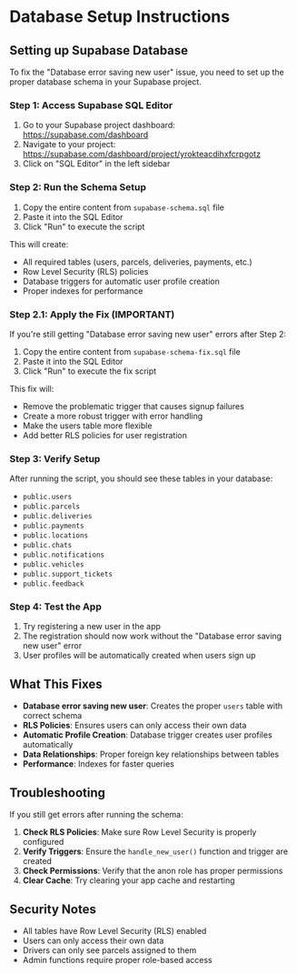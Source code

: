 # Database Setup Instructions

## Setting up Supabase Database

To fix the "Database error saving new user" issue, you need to set up the proper database schema in your Supabase project.

### Step 1: Access Supabase SQL Editor

1. Go to your Supabase project dashboard: https://supabase.com/dashboard
2. Navigate to your project: https://supabase.com/dashboard/project/yrokteacdihxfcrpgotz
3. Click on "SQL Editor" in the left sidebar

### Step 2: Run the Schema Setup

1. Copy the entire content from `supabase-schema.sql` file
2. Paste it into the SQL Editor
3. Click "Run" to execute the script

This will create:
- All required tables (users, parcels, deliveries, payments, etc.)
- Row Level Security (RLS) policies
- Database triggers for automatic user profile creation
- Proper indexes for performance

### Step 2.1: Apply the Fix (IMPORTANT)

If you're still getting "Database error saving new user" errors after Step 2:

1. Copy the entire content from `supabase-schema-fix.sql` file
2. Paste it into the SQL Editor
3. Click "Run" to execute the fix script

This fix will:
- Remove the problematic trigger that causes signup failures
- Create a more robust trigger with error handling
- Make the users table more flexible
- Add better RLS policies for user registration

### Step 3: Verify Setup

After running the script, you should see these tables in your database:
- `public.users`
- `public.parcels`
- `public.deliveries`
- `public.payments`
- `public.locations`
- `public.chats`
- `public.notifications`
- `public.vehicles`
- `public.support_tickets`
- `public.feedback`

### Step 4: Test the App

1. Try registering a new user in the app
2. The registration should now work without the "Database error saving new user" error
3. User profiles will be automatically created when users sign up

## What This Fixes

- **Database error saving new user**: Creates the proper `users` table with correct schema
- **RLS Policies**: Ensures users can only access their own data
- **Automatic Profile Creation**: Database trigger creates user profiles automatically
- **Data Relationships**: Proper foreign key relationships between tables
- **Performance**: Indexes for faster queries

## Troubleshooting

If you still get errors after running the schema:

1. **Check RLS Policies**: Make sure Row Level Security is properly configured
2. **Verify Triggers**: Ensure the `handle_new_user()` function and trigger are created
3. **Check Permissions**: Verify that the anon role has proper permissions
4. **Clear Cache**: Try clearing your app cache and restarting

## Security Notes

- All tables have Row Level Security (RLS) enabled
- Users can only access their own data
- Drivers can only see parcels assigned to them
- Admin functions require proper role-based access